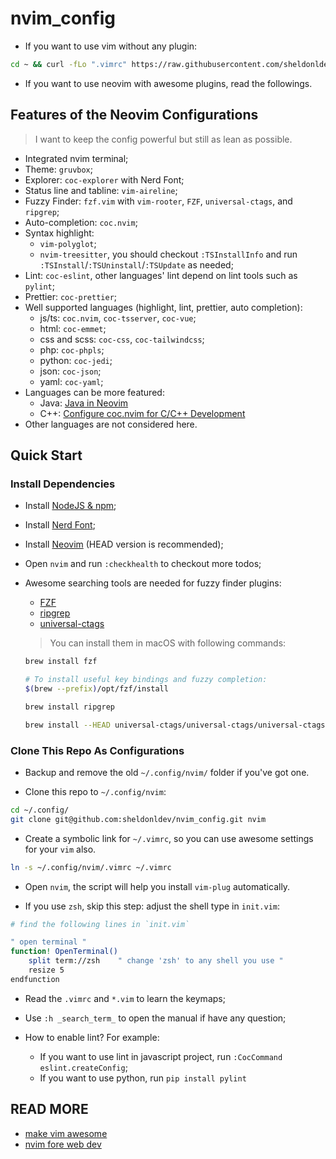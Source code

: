 # nvim_config

- If you want to use vim without any plugin:

```bash
cd ~ && curl -fLo ".vimrc" https://raw.githubusercontent.com/sheldonldev/nvim_config/main/.vimrc
```

- If you want to use neovim with awesome plugins, read the followings.

## Features of the Neovim Configurations

> I want to keep the config powerful but still as lean as possible.

- Integrated nvim terminal;
- Theme: `gruvbox`;
- Explorer: `coc-explorer` with Nerd Font;
- Status line and tabline: `vim-aireline`;
- Fuzzy Finder: `fzf.vim` with `vim-rooter`, `FZF`, `universal-ctags`, and `ripgrep`;
- Auto-completion: `coc.nvim`;
- Syntax highlight:
  - `vim-polyglot`;
  - `nvim-treesitter`, you should checkout `:TSInstallInfo` and run `:TSInstall`/`:TSUninstall`/`:TSUpdate` as needed;
- Lint: `coc-eslint`, other languages' lint depend on lint tools such as `pylint`;
- Prettier: `coc-prettier`;
- Well supported languages (highlight, lint, prettier, auto completion):
  - js/ts: `coc.nvim`, `coc-tsserver`, `coc-vue`;
  - html: `coc-emmet`;
  - css and scss: `coc-css`, `coc-tailwindcss`;
  - php: `coc-phpls`;
  - python: `coc-jedi`;
  - json: `coc-json`;
  - yaml: `coc-yaml`;
- Languages can be more featured:
  - Java: [Java in Neovim](https://www.chrisatmachine.com/Neovim/24-neovim-and-java/)
  - C++: [Configure coc.nvim for C/C++ Development](https://ianding.io/2019/07/29/configure-coc-nvim-for-c-c++-development/)
- Other languages are not considered here.

## Quick Start

### Install Dependencies

- Install [NodeJS & npm](https://nodejs.org);
- Install [Nerd Font](https://github.com/ryanoasis/nerd-fonts#font-installation");
- Install [Neovim](https://neovim.io) (HEAD version is recommended);
- Open `nvim` and run `:checkhealth` to checkout more todos;

- Awesome searching tools are needed for fuzzy finder plugins:

  - [FZF](https://github.com/junegunn/fzf.vim)
  - [ripgrep](https://github.com/BurntSushi/ripgrep)
  - [universal-ctags](https://github.com/universal-ctags/ctags)

  > You can install them in macOS with following commands:

  ```bash
  brew install fzf

  # To install useful key bindings and fuzzy completion:
  $(brew --prefix)/opt/fzf/install

  brew install ripgrep

  brew install --HEAD universal-ctags/universal-ctags/universal-ctags
  ```

### Clone This Repo As Configurations

- Backup and remove the old `~/.config/nvim/` folder if you've got one.

- Clone this repo to `~/.config/nvim`:

```bash
cd ~/.config/
git clone git@github.com:sheldonldev/nvim_config.git nvim
```

- Create a symbolic link for `~/.vimrc`, so you can use awesome settings for your `vim` also.

```bash
ln -s ~/.config/nvim/.vimrc ~/.vimrc
```

- Open `nvim`, the script will help you install `vim-plug` automatically.

- If you use `zsh`, skip this step: adjust the shell type in `init.vim`:

```bash
# find the following lines in `init.vim`

" open terminal "
function! OpenTerminal()
    split term://zsh    " change 'zsh' to any shell you use "
    resize 5
endfunction
```

- Read the `.vimrc` and `*.vim` to learn the keymaps;

- Use `:h _search_term_` to open the manual if have any question;

- How to enable lint? For example:
  - If you want to use lint in javascript project, run `:CocCommand eslint.createConfig`;
  - If you want to use python, run `pip install pylint`

## READ MORE

- [make vim awesome](https://doc.sheldonl.dev/working-env/vim-based-workspace/make-vim-awesome.md)
- [nvim fore web dev](https://doc.sheldonl.dev/working-env/vim-based-workspace/nvim-for-web-dev.md)
